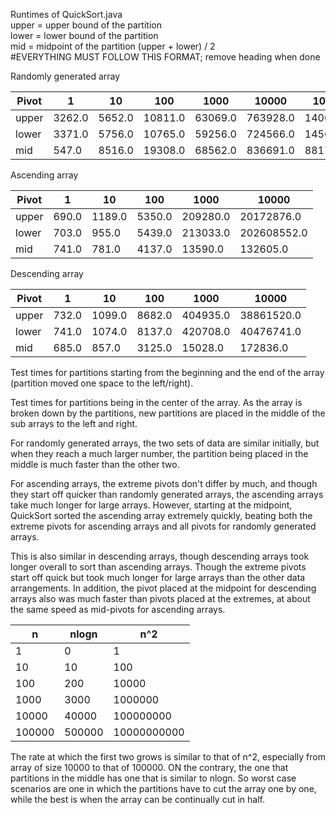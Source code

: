 Runtimes of QuickSort.java
<br>
upper = upper bound of the partition
<br>
lower = lower bound of the partition
<br>
mid = midpoint of the partition (upper + lower) / 2
<br>
#EVERYTHING MUST FOLLOW THIS FORMAT; remove heading when done


Randomly generated array

| Pivot | 1 | 10 | 100 | 1000 | 10000 | 100000 |
|-------|---|----|-----|------|-------|--------|
| upper | 3262.0 | 5652.0 | 10811.0 | 63069.0 | 763928.0 |14000340 |
| lower | 3371.0 | 5756.0 | 10765.0 | 59256.0 | 724566.0 |14565032 | 
| mid   | 547.0 | 8516.0 | 19308.0 | 68562.0 | 836691.0 |8817493.0 | 

Ascending array

| Pivot | 1 | 10 | 100 | 1000 | 10000 |
|-------|---|----|-----|------|-------|
| upper | 690.0 | 1189.0 | 5350.0 | 209280.0 | 20172876.0 |
| lower | 703.0 | 955.0 | 5439.0 | 213033.0 | 202608552.0 |
| mid   | 741.0 | 781.0 | 4137.0 | 13590.0 | 132605.0 |

Descending array

| Pivot | 1 | 10 | 100 | 1000 | 10000 |
|-------|---|----|-----|------|-------|
| upper | 732.0 | 1099.0 | 8682.0 | 404935.0 | 38861520.0 |
| lower | 741.0 | 1074.0 | 8137.0 | 420708.0 | 40476741.0 |
| mid   | 685.0 | 857.0 | 3125.0 | 15028.0 | 172836.0 |

Test times for partitions starting from the beginning and the end of the array (partition moved one space to the left/right).

Test times for partitions being in the center of the array. As the array is broken down by the partitions, new partitions are placed in the middle of the sub arrays to the left and right.

For randomly generated arrays, the two sets of data are similar initially, but when they reach a much larger number, the partition being placed in the middle is much faster than the other two. 

For ascending arrays, the extreme pivots don't differ by much, and though they start off quicker than randomly generated arrays, the ascending arrays take much longer for large arrays. However, starting at the midpoint, QuickSort sorted the ascending array extremely quickly, beating both the extreme pivots for ascending arrays and all pivots for randomly generated arrays.

This is also similar in descending arrays, though descending arrays took longer overall to sort than ascending arrays. Though the extreme pivots start off quick but took much longer for large arrays than the other data arrangements. In addition, the pivot placed at the midpoint for descending arrays also was much faster than pivots placed at the extremes, at about the same speed as mid-pivots for ascending arrays. 

| n | nlogn | n^2 |
|-------|---|----|
|1|0|1|
|10|10|100|
|100|200|10000|
|1000|3000|1000000|
|10000|40000|100000000|
|100000|500000| 10000000000 |


The rate at which the first two grows is similar to that of n^2, especially from array of size 10000 to that of 100000. ON the contrary, the one that partitions in the middle has one that is similar to nlogn. So worst case scenarios are one in which the partitions have to cut the array one by one, while the best is when the array can be continually cut in half.
